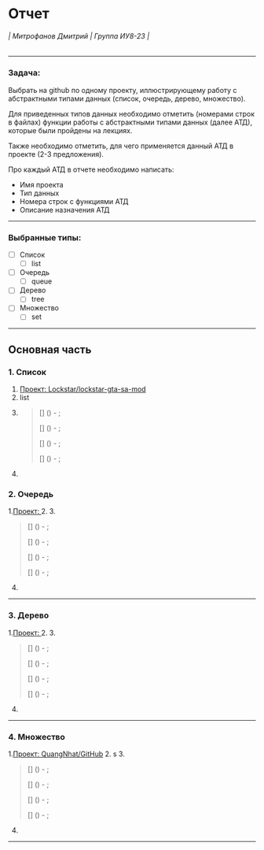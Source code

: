 Отчет 
======
###### | Митрофанов Дмитрий | Группа ИУ8-23 | 
***
### Задача:
Выбрать на github по одному проекту, иллюстрирующему работу с абстрактными типами данных (список, очередь, дерево, множество).

Для приведенных типов данных необходимо отметить (номерами строк в файлах) функции работы с абстрактными типами данных (далее АТД), которые были пройдены на лекциях.

Также необходимо отметить, для чего применяется данный АТД в проекте (2-3 предложения).

Про каждый АТД в отчете необходимо написать:
   * Имя проекта
   * Тип данных
   * Номера строк с функциями АТД
   * Описание назначения АТД
---
### Выбранные типы:
- [ ] Список
  - [ ] list
- [ ] Очередь
  - [ ] queue
- [ ] Дерево
  - [ ] tree
- [ ] Множество
  - [ ] set
---
## Основная часть
### 1. Список
1. [Проект: Lockstar/lockstar-gta-sa-mod](https://github.com/Lockstar/lockstar-gta-sa-mod)
2. list
3. 
   >
   > [] () - ;
   >
   > [] () - ;
   >
   > [] () - ;
   >
   > [] () - ;
   > 
4. 
### 2. Очередь
1.[Проект: ]()
2. 
3. 
   > 
   > [] () - ;
   >
   > [] () - ;
   >
   > [] () - ;
   >
   > [] () - ;
   > 
4.
---
### 3. Дерево
1.[Проект: ]()
2. 
3. 
   > 
   > [] () - ;
   >
   > [] () - ;
   >
   > [] () - ;
   >
   > [] () - ;
   > 
4.
---
### 4. Множество
1.[Проект: QuangNhat/GitHub](https://github.com/QuangNhat/GitHub)
2. s
3. 
   > 
   > [] () - ;
   >
   > [] () - ;
   >
   > [] () - ;
   >
   > [] () - ;
   > 
4.
---
